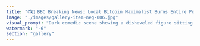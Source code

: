 ```yaml
---
title: "📺💸 BBC Breaking News: Local Bitcoin Maximalist Burns Entire Portfolio Above 100K<br /><br />In a shocking turn of events, local BBC (Bitcoin Believing Clown) Dave has reportedly incinerated his entire previous cycle gains by diamond-handing through 100K and beyond.<br /><br />The Pattern:<br />🎯 Sold the house at 69K in 2021<br />💎 'Diamond hands' through the bear market<br />🚀 Watched it pump to 100K+<br />🤡 Kept buying: '200K is inevitable!'<br />📉 Reality check incoming<br /><br />Dave's last tweet: 'This is just a healthy correction before we hit 500K. Have fun staying poor!'<br /><br />Meanwhile, ETH builders are shipping actual utility while Dave argues about energy consumption on Twitter.<br /><br />The difference between investment and ideology:<br />Investment adapts to new information.<br />Ideology doubles down on old narratives.<br /><br />Dave chose ideology. The market chose reality.<br /><br />Press F to pay respects to another casualty of Bitcoin maximalism.<br /><br /><br />#BBCReality #BitcoinMaximalism #100KProblems #CycleRepeats #MarketLessons #ETHBuilding"
image: "./images/gallery-item-neg-006.jpg"
visual_prompt: "Dark comedic scene showing a disheveled figure sitting in front of multiple computer screens displaying red Bitcoin charts, with prices starting at 69K, peaking above 100K, then declining. Empty coffee cups and pizza boxes scattered around. On one screen: a Twitter feed with increasingly desperate Bitcoin maximalist tweets. Another screen shows BBC news ticker: 'Local Man Loses Everything Buying Magic Internet Money Above 100K.' In the background, subtle Ethereum logos represent the builders still working while Bitcoin holders argue on social media. Color palette: ominous reds for the charts, cold blue screen glow, with ironic news broadcast lighting. Visual metaphor of burning money scattered around the scene."
watermark: "-6"
section: "gallery"
---
```

